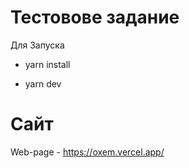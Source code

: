 # Тестовове задание

Для Запуска

- yarn install

- yarn dev

# Сайт

Web-page - https://oxem.vercel.app/
